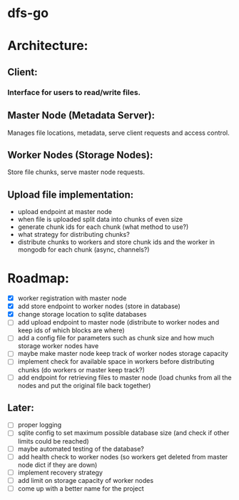 # dfs-go


# Architecture:
## Client: 
### Interface for users to read/write files.

## Master Node (Metadata Server):
Manages file locations, metadata, serve client requests and access control.

## Worker Nodes (Storage Nodes):
Store file chunks, serve master node requests.

## Upload file implementation:

- upload endpoint at master node
- when file is uploaded split data into chunks of even size 
- generate chunk ids for each chunk (what method to use?)
- what strategy for distributing chunks?
- distribute chunks to workers and store chunk ids and the worker in mongodb for each chunk (async, channels?)


# Roadmap:

- [X] worker registration with master node
- [X] add store endpoint to worker nodes (store in database)
- [X] change storage location to sqlite databases
- [ ] add upload endpoint to master node (distribute to worker nodes and keep ids of which blocks are where)
- [ ] add a config file for parameters such as chunk size and how much storage worker nodes have
- [ ] maybe make master node keep track of worker nodes storage capacity
- [ ] implement check for available space in workers before distributing chunks (do workers or master keep track?)
- [ ] add endpoint for retrieving files to master node (load chunks from all the nodes and put the original file back together)

## Later:

- [ ] proper logging
- [ ] sqlite config to set maximum possible database size (and check if other limits could be reached)
- [ ] maybe automated testing of the database?
- [ ] add health check to worker nodes (so workers get deleted from master node dict if they are down)
- [ ] implement recovery strategy
- [ ] add limit on storage capacity of worker nodes
- [ ] come up with a better name for the project